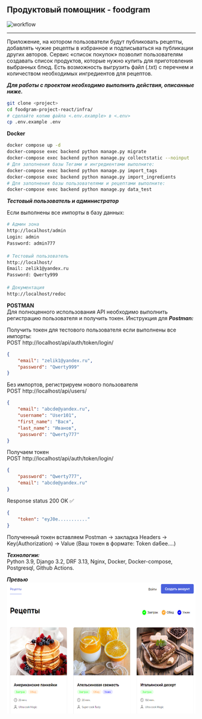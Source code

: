  ## Продуктовый помощник - foodgram

 ![workflow](https://github.com/HelloAgni/foodgram-project-react/actions/workflows/foodgram_workflow.yml/badge.svg)

---

 Приложение, на котором пользователи будут публиковать рецепты, добавлять чужие рецепты в избранное и подписываться на публикации других авторов. Сервис «cписок покупок» позволит пользователям создавать список продуктов, которые нужно купить для приготовления выбранных блюд. Есть возможность выгрузить файл (.txt) с перечнем и количеством необходимых ингредиентов для рецептов.

 ***Для работы с проектом необходимо выполнить действия, описанные ниже.***

 ```bash
git clone <project>
cd foodgram-project-react/infra/
# сделайте копию файла <.env.example> в <.env>
cp .env.example .env
 ```

**Docker**
 ```bash
docker compose up -d
docker-compose exec backend python manage.py migrate
docker-compose exec backend python manage.py collectstatic --noinput
# Для заполнения базы Тегами и ингредиентами выполните:
docker-compose exec backend python manage.py import_tags
docker-compose exec backend python manage.py import_ingredients
# Для заполнения базы пользователями и рецептами выполните:
docker-compose exec backend python manage.py data_test
```
***Тестовый пользователь и администратор***

Если выполнены все импорты в базу данных:
```bash
# Админ зона
http://localhost/admin
Login: admin
Password: admin777

# Тестовый пользователь
http://localhost/
Email: zelik1@yandex.ru
Password: Qwerty999

# Документация
http://localhost/redoc
```
**POSTMAN**  
Для полноценного использования API необходимо выполнить регистрацию пользователя и получить токен. Инструкция для ***Postman:***

Получить токен для тестового пользователя если выполнены все импорты:  
POST http://localhost/api/auth/token/login/
```json
{
    "email": "zelik1@yandex.ru",
    "password": "Qwerty999"
}
```
Без импортов, регистрируем нового пользователя  
POST http://localhost/api/users/
```json
{
    "email": "abcde@yandex.ru",
    "username": "User101",
    "first_name": "Вася",
    "last_name": "Иванов",
    "password": "Qwerty777"
}
```
Получаем токен  
POST http://localhost/api/auth/token/login/
```json
{
    "password": "Qwerty777",
    "email": "abcde@yandex.ru"
}
```
Response status 200 OK ✅
```json
{
    "token": "eyJ0e..........."
}
```
Полученный токен вставляем Postman -> закладка Headers -> Key(Authorization) -> Value (Ваш токен в формате: Token da6ee....)  

***Технологии:***  
Python 3.9, Django 3.2, DRF 3.13, Nginx, Docker, Docker-compose, Postgresql, Github Actions.  
<!-- 
***Cервер:***  
Николай, забыл поменять сайт.
Почему то не принимал стандартный образ ngnix с указанием настроек, то порт занят, меняешь порт
там еще больше ошибок. чего я только не делал.
пришлось делать свой образ, как в китиграме и все зарабтало)
Email: zelik1@yandex.ru
Password: Qwerty999
http://foodgram-ya.ddns.net/recipes
http://foodgram-ya.ddns.net/api/docs/ -->

***Превью***  
<img src="https://github.com/HelloAgni/foodgram-project-react/blob/master/backend/media/recipes/images/preview.jpg" alt="img" width="600" height='350'>
